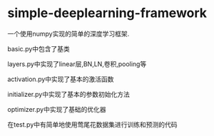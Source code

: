 # simple-deeplearning-framework
一个使用numpy实现的简单的深度学习框架.

basic.py中包含了基类

layers.py中实现了linear层,BN,LN,卷积,pooling等

activation.py中实现了基本的激活函数

initializer.py中实现了基本的参数初始化方法

optimizer.py中实现了基础的优化器

在test.py中有简单地使用莺尾花数据集进行训练和预测的代码



